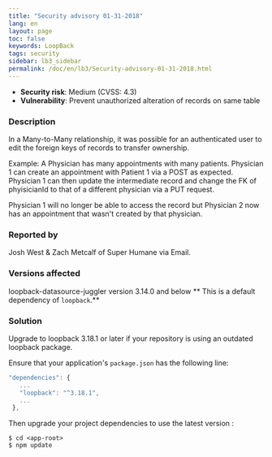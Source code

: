 ```yaml
---
title: "Security advisory 01-31-2018"
lang: en
layout: page
toc: false
keywords: LoopBack
tags: security
sidebar: lb3_sidebar
permalink: /doc/en/lb3/Security-advisory-01-31-2018.html
---
```


* **Security risk**: Medium (CVSS: 4.3)
* **Vulnerability**: Prevent unauthorized alteration of records on same table

### Description

In a Many-to-Many relationship, it was possible for an authenticated user to edit the foreign keys of records to transfer ownership.

Example:
A Physician has many appointments with many patients.
Physician 1 can create an appointment with Patient 1 via a POST as expected.
Physician 1 can then update the intermediate record and change the FK of
phyisicianId to that of a different physician via a PUT request.

Physician 1 will no longer be able to access the record but Physician 2
now has an appointment that wasn't created by that physician.

### Reported by

Josh West & Zach Metcalf of Super Humane via Email.

### Versions affected

loopback-datasource-juggler version 3.14.0 and below
** This is a default dependency of `loopback`.**

### Solution

Upgrade to loopback 3.18.1 or later if your repository is using an outdated loopback package.

Ensure that your application's `package.json` has the following line:

```js
"dependencies": {
   ...
   "loopback": "^3.18.1",
   ...
 },
```

Then upgrade your project dependencies to use the latest version :

```
$ cd <app-root>
$ npm update
```
